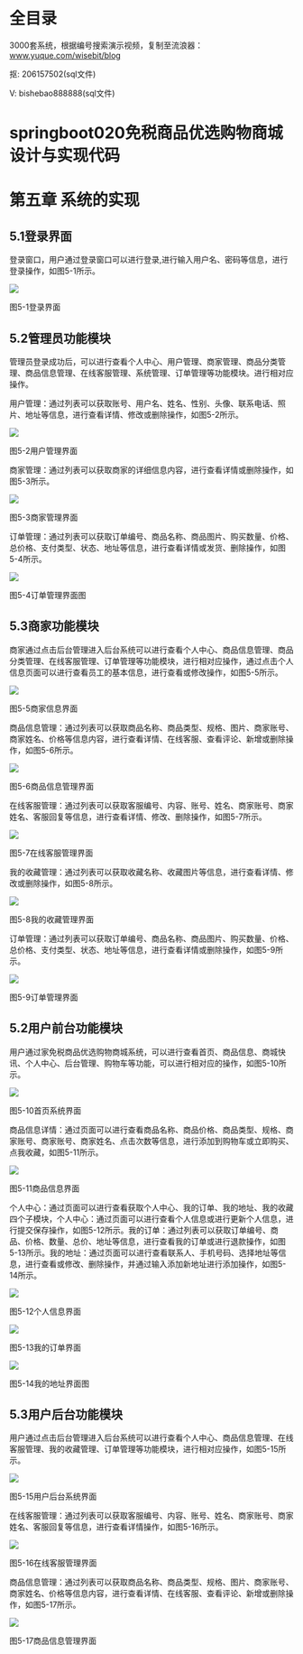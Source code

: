# 全目录

3000套系统，根据编号搜索演示视频，复制至流浪器：www.yuque.com/wisebit/blog


<p>抠: 206157502(sql文件)</p>
<p>V: bishebao888888(sql文件)</p>



# springboot020免税商品优选购物商城设计与实现代码

# 第五章 系统的实现

## 5.1登录界面
登录窗口，用户通过登录窗口可以进行登录,进行输入用户名、密码等信息，进行登录操作，如图5-1所示。

![](/md/blog.009.png)

图5-1登录界面
## 5.2管理员功能模块
管理员登录成功后，可以进行查看个人中心、用户管理、商家管理、商品分类管理、商品信息管理、在线客服管理、系统管理、订单管理等功能模块。进行相对应操作。

用户管理：通过列表可以获取账号、用户名、姓名、性别、头像、联系电话、照片、地址等信息，进行查看详情、修改或删除操作，如图5-2所示。

![](/md/blog.010.png)

图5-2用户管理界面

商家管理：通过列表可以获取商家的详细信息内容，进行查看详情或删除操作，如图5-3所示。

![](/md/blog.011.png)

图5-3商家管理界面

订单管理：通过列表可以获取订单编号、商品名称、商品图片、购买数量、价格、总价格、支付类型、状态、地址等信息，进行查看详情或发货、删除操作，如图5-4所示。

![](/md/blog.012.png)

图5-4订单管理界面图



## 5.3商家功能模块
商家通过点击后台管理进入后台系统可以进行查看个人中心、商品信息管理、商品分类管理、在线客服管理、订单管理等功能模块，进行相对应操作，通过点击个人信息页面可以进行查看员工的基本信息，进行查看或修改操作，如图5-5所示。

![](/md/blog.013.png)

图5-5商家信息界面

商品信息管理：通过列表可以获取商品名称、商品类型、规格、图片、商家账号、商家姓名、价格等信息内容，进行查看详情、在线客服、查看评论、新增或删除操作，如图5-6所示。

![](/md/blog.014.png)

图5-6商品信息管理界面

在线客服管理：通过列表可以获取客服编号、内容、账号、姓名、商家账号、商家姓名、客服回复等信息，进行查看详情、修改、删除操作，如图5-7所示。

![](/md/blog.015.png)

图5-7在线客服管理界面

我的收藏管理：通过列表可以获取收藏名称、收藏图片等信息，进行查看详情、修改或删除操作，如图5-8所示。

![](/md/blog.016.png)

图5-8我的收藏管理界面

订单管理：通过列表可以获取订单编号、商品名称、商品图片、购买数量、价格、总价格、支付类型、状态、地址等信息，进行查看详情或删除操作，如图5-9所示。

![](/md/blog.017.png)

图5-9订单管理界面

## 5.2用户前台功能模块
用户通过家免税商品优选购物商城系统，可以进行查看首页、商品信息、商城快讯、个人中心、后台管理、购物车等功能，可以进行相对应的操作，如图5-10所示。

![](/md/blog.018.png)

图5-10首页系统界面

商品信息详情：通过页面可以进行查看商品名称、商品价格、商品类型、规格、商家账号、商家账号、商家姓名、点击次数等信息，进行添加到购物车或立即购买、点我收藏，如图5-11所示。

![](/md/blog.019.png)

图5-11商品信息界面

个人中心：通过页面可以进行查看获取个人中心、我的订单、我的地址、我的收藏四个子模块，个人中心：通过页面可以进行查看个人信息或进行更新个人信息，进行提交保存操作，如图5-12所示。我的订单：通过列表可以获取订单编号、商品、价格、数量、总价、地址等信息，进行查看我的订单或进行退款操作，如图5-13所示。我的地址：通过页面可以进行查看联系人、手机号码、选择地址等信息，进行查看或修改、删除操作，并通过输入添加新地址进行添加操作，如图5-14所示。

![](/md/blog.020.png)

图5-12个人信息界面

![](/md/blog.021.png)

图5-13我的订单界面

![](/md/blog.022.png)

图5-14我的地址界面图

## 5.3用户后台功能模块
用户通过点击后台管理进入后台系统可以进行查看个人中心、商品信息管理、在线客服管理、我的收藏管理、订单管理等功能模块，进行相对应操作，如图5-15所示。

![](/md/blog.023.png)

图5-15用户后台系统界面

在线客服管理：通过列表可以获取客服编号、内容、账号、姓名、商家账号、商家姓名、客服回复等信息，进行查看详情操作，如图5-16所示。

![](/md/blog.024.png)

图5-16在线客服管理界面

商品信息管理：通过列表可以获取商品名称、商品类型、规格、图片、商家账号、商家姓名、价格等信息内容，进行查看详情、在线客服、查看评论、新增或删除操作，如图5-17所示。

![](/md/blog.025.png)

图5-17商品信息管理界面






